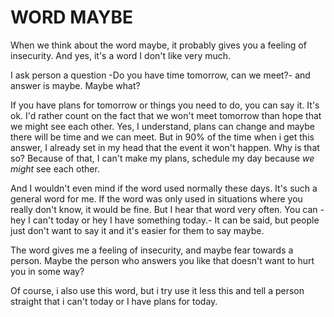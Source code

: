 
# WORD MAYBE


When we think about the word maybe, it probably gives you a feeling of insecurity. And yes, it's a word I don't like very much.


I ask person a question -Do you have time tomorrow, can we meet?- and answer is maybe. Maybe what?


If you have plans for tomorrow or things you need to do, you can say it. It's ok. I'd rather count on the fact that we won't meet tomorrow than hope that we might see each other. Yes, I understand, plans can change and maybe there will be time and we can meet. But in 90% of the time when i get this answer, I already set in my head that the event it won't happen. Why is that so? Because of that, I can't make my plans, schedule my day because *we might* see each other.


And I wouldn't even mind if the word used normally these days. It's such a general word for me. If the word was only used in situations where you really don't know, it would be fine. But I hear that word very often. You can -hey I can't today or hey I have something today.- It can be said, but people just don't want to say it and it's easier for them to say maybe.


The word gives me a feeling of insecurity, and maybe fear towards a person. Maybe the person who answers you like that doesn't want to hurt you in some way?


Of course, i also use this word, but i try use it less this and tell a person straight that i can't today or I have plans for today.
